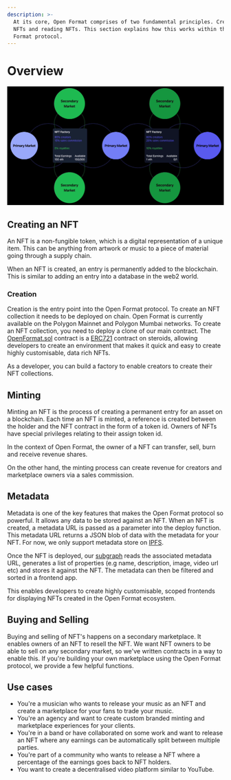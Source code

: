 ```yaml
---
description: >-
  At its core, Open Format comprises of two fundamental principles. Creating
  NFTs and reading NFTs. This section explains how this works within the Open
  Format protocol.
---
```


# Overview

![](../.gitbook/assets/open-format.gif)

## Creating an NFT

An NFT is a non-fungible token, which is a digital representation of a unique item. This can be anything from artwork or music to a piece of material going through a supply chain.

When an NFT is created, an entry is permanently added to the blockchain. This is similar to adding an entry into a database in the web2 world.

### Creation

Creation is the entry point into the Open Format protocol. To create an NFT collection it needs to be deployed on chain. Open Format is currently available on the Polygon Mainnet and Polygon Mumbai networks. To create an NFT collection, you need to deploy a clone of our main contract. The [OpenFormat.sol](https://github.com/simpleweb/open-format-contracts/blob/main/contracts/OpenFormat.sol) contract is a [ERC721](https://docs.openzeppelin.com/contracts/3.x/erc721) contract on steroids, allowing developers to create an environment that makes it quick and easy to create highly customisable, data rich NFTs.

As a developer, you can build a factory to enable creators to create their NFT collections.

## Minting

Minting an NFT is the process of creating a permanent entry for an asset on a blockchain. Each time an NFT is minted, a reference is created between the holder and the NFT contract in the form of a token id. Owners of NFTs have special privileges relating to their assign token id.

In the context of Open Format, the owner of a NFT can transfer, sell, burn and receive revenue shares.

On the other hand, the minting process can create revenue for creators and marketplace owners via a sales commission.

## Metadata

Metadata is one of the key features that makes the Open Format protocol so powerful. It allows any data to be stored against an NFT. When an NFT is created, a metadata URL is passed as a parameter into the deploy function. This metadata URL returns a JSON blob of data with the metadata for your NFT. For now, we only support metadata store on [IPFS](https://ipfs.io/).

Once the NFT is deployed, our [subgraph](https://thegraph.com/hosted-service/subgraph/simpleweb/open-format) reads the associated metadata URL, generates a list of properties (e.g name, description, image, video url etc) and stores it against the NFT. The metadata can then be filtered and sorted in a frontend app.

This enables developers to create highly customisable, scoped frontends for displaying NFTs created in the Open Format ecosystem.

## Buying and Selling

Buying and selling of NFT's happens on a secondary marketplace. It enables owners of an NFT to resell the NFT. We want NFT owners to be able to sell on any secondary market, so we've written contracts in a way to enable this. If you're building your own marketplace using the Open Format protocol, we provide a few helpful functions.



## Use cases

* You're a musician who wants to release your music as an NFT and create a marketplace for your fans to trade your music.
* You're an agency and want to create custom branded minting and marketplace experiences for your clients.
* You're in a band or have collaborated on some work and want to release an NFT where any earnings can be automatically split between multiple parties.
* You're part of a community who wants to release a NFT where a percentage of the earnings goes back to NFT holders.
* You want to create a decentralised video platform similar to YouTube.
